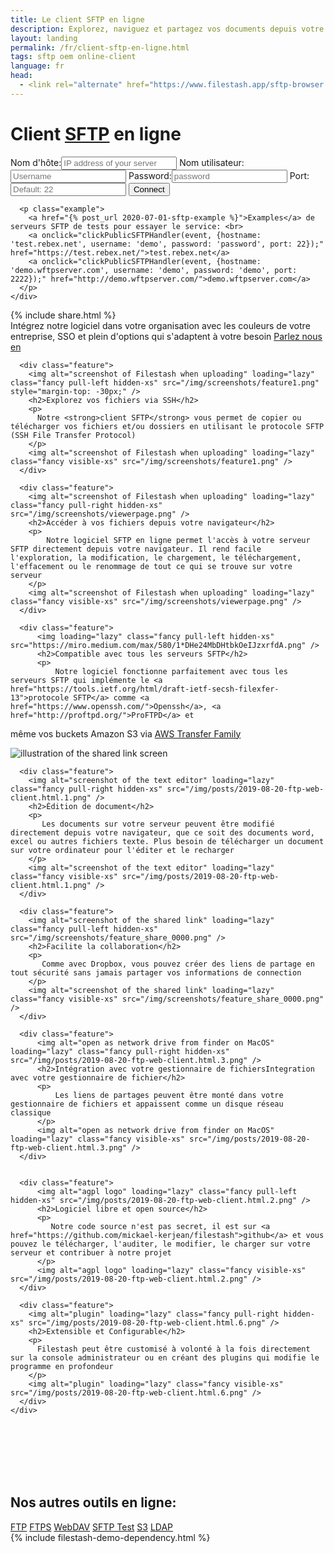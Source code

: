 ```yaml
---
title: Le client SFTP en ligne
description: Explorez, naviguez et partagez vos documents depuis votre navigateur avec notre client SFTP en ligne
layout: landing
permalink: /fr/client-sftp-en-ligne.html
tags: sftp oem online-client
language: fr
head:
  - <link rel="alternate" href="https://www.filestash.app/sftp-browser.html" hreflang="en" />
---
```


<link rel="stylesheet" href="/css/landing-page.css">
<link rel="stylesheet" href="/css/landing-page-login.css">

<div id="splash" class="nopadding">
  <div class="row">
    <div class="col-sm-12">
      <div class="hgroup">
        <h1>Client <a href="https://en.wikipedia.org/wiki/SSH_File_Transfer_Protocol">SFTP</a> en ligne</h1>
      </div>
      <form onsubmit='$("form input[type=\"submit\"]").attr("value", "LOADING...")' action="https://demo.filestash.app/login" method="GET">
        <input type="hidden" name="type" value="sftp" />
        <label>
          <span>Nom d'hôte:</span><input type="text" name="hostname" placeholder="IP address of your server" required/>
        </label>
        <label>
          <span>Nom utilisateur:</span><input default="anonymous" type="text" name="username" placeholder="Username"/>
        </label>
        <label>
          <span>Password:</span><input type="password" name="password" placeholder="password"/>
        </label>
        <label>
          <span>Port:</span><input type="text" name="port" placeholder="Default: 22"/>
        </label>
        <input type="submit" value="Connect" class="btn" />
      </form>
      <script>
        function clickPublicSFTPHandler(e, data){
            e.preventDefault();
            for(var key in data){
                document.querySelector("form [name='"+key+"']").value = data[key]
            }
            document.querySelector("form input[type='submit']").click()
        }
      </script>

      <p class="example">
        <a href="{% post_url 2020-07-01-sftp-example %}">Examples</a> de serveurs SFTP de tests pour essayer le service: <br>
        <a onclick="clickPublicSFTPHandler(event, {hostname: 'test.rebex.net', username: 'demo', password: 'password', port: 22});" href="https://test.rebex.net/">test.rebex.net</a>
        <a onclick="clickPublicSFTPHandler(event, {hostname: 'demo.wftpserver.com', username: 'demo', password: 'demo', port: 2222});" href="http://demo.wftpserver.com/">demo.wftpserver.com</a>
      </p>
    </div>
  </div>
  {% include share.html %}
  <div class="container">
    <div id="oem">
      <span>
        Intégrez notre logiciel dans votre organisation avec les couleurs de votre entreprise, SSO et plein d'options qui s'adaptent à votre besoin
      </span>
      <a href="/pricing/?modal=enterprise" class="btn">Parlez nous en</a>
    </div>
  </div>
</div>
<div class="waveshape"></div>

<div id="features" style="padding-bottom:0">
  <div class="container large">
    <div class="row features main">

      <div class="feature">
        <img alt="screenshot of Filestash when uploading" loading="lazy" class="fancy pull-left hidden-xs" src="/img/screenshots/feature1.png" style="margin-top: -30px;" />
        <h2>Explorez vos fichiers via SSH</h2>
        <p>
          Notre <strong>client SFTP</strong> vous permet de copier ou télécharger vos fichiers et/ou dossiers en utilisant le protocole SFTP (SSH File Transfer Protocol)
        </p>
        <img alt="screenshot of Filestash when uploading" loading="lazy" class="fancy visible-xs" src="/img/screenshots/feature1.png" />
      </div>

      <div class="feature">
        <img alt="screenshot of Filestash when uploading" loading="lazy" class="fancy pull-right hidden-xs" src="/img/screenshots/viewerpage.png" />
        <h2>Accéder à vos fichiers depuis votre navigateur</h2>
        <p>
            Notre logiciel SFTP en ligne permet l'accès à votre serveur SFTP directement depuis votre navigateur. Il rend facile l'exploration, la modification, le chargement, le téléchargement, l'effacement ou le renommage de tout ce qui se trouve sur votre serveur
        </p>
        <img alt="screenshot of Filestash when uploading" loading="lazy" class="fancy visible-xs" src="/img/screenshots/viewerpage.png" />
      </div>

      <div class="feature">
          <img loading="lazy" class="fancy pull-left hidden-xs" src="https://miro.medium.com/max/580/1*DHe24MbDHtbkOeIJzxrfdA.png" />
          <h2>Compatible avec tous les serveurs SFTP</h2>
          <p>
              Notre logiciel fonctionne parfaitement avec tous les serveurs SFTP qui implémente le <a href="https://tools.ietf.org/html/draft-ietf-secsh-filexfer-13">protocole SFTP</a> comme <a href="https://www.openssh.com/">Openssh</a>, <a href="http://proftpd.org/">ProFTPD</a> et 
même vos buckets Amazon S3 via <a href="https://console.aws.amazon.com/transfer/home">AWS Transfer Family</a>
        </p>
        <img alt="illustration of the shared link screen" loading="lazy" class="fancy visible-xs" src="/img/posts/2019-11-26-s3.png" />
      </div>

      <div class="feature">
        <img alt="screenshot of the text editor" loading="lazy" class="fancy pull-right hidden-xs" src="/img/posts/2019-08-20-ftp-web-client.html.1.png" />
        <h2>Édition de document</h2>
        <p>
           Les documents sur votre serveur peuvent être modifié directement depuis votre navigateur, que ce soit des documents word, excel ou autres fichiers texte. Plus besoin de télécharger un document sur votre ordinateur pour l'éditer et le recharger
        </p>
        <img alt="screenshot of the text editor" loading="lazy" class="fancy visible-xs" src="/img/posts/2019-08-20-ftp-web-client.html.1.png" />
      </div>

      <div class="feature">
        <img alt="screenshot of the shared link" loading="lazy" class="fancy pull-left hidden-xs" src="/img/screenshots/feature_share_0000.png" />
        <h2>Facilite la collaboration</h2>
        <p>
           Comme avec Dropbox, vous pouvez créer des liens de partage en tout sécurité sans jamais partager vos informations de connection
        </p>
        <img alt="screenshot of the shared link" loading="lazy" class="fancy visible-xs" src="/img/screenshots/feature_share_0000.png" />
      </div>

      <div class="feature">
          <img alt="open as network drive from finder on MacOS" loading="lazy" class="fancy pull-right hidden-xs" src="/img/posts/2019-08-20-ftp-web-client.html.3.png" />
          <h2>Intégration avec votre gestionnaire de fichiersIntegration avec votre gestionnaire de fichier</h2>
          <p>
              Les liens de partages peuvent être monté dans votre gestionnaire de fichiers et appaissent comme un disque réseau classique
          </p>
          <img alt="open as network drive from finder on MacOS" loading="lazy" class="fancy visible-xs" src="/img/posts/2019-08-20-ftp-web-client.html.3.png" />
      </div>


      <div class="feature">
          <img alt="agpl logo" loading="lazy" class="fancy pull-left hidden-xs" src="/img/posts/2019-08-20-ftp-web-client.html.2.png" />
          <h2>Logiciel libre et open source</h2>
          <p>
             Notre code source n'est pas secret, il est sur <a href="https://github.com/mickael-kerjean/filestash">github</a> et vous pouvez le télécharger, l'auditer, le modifier, le charger sur votre serveur et contribuer à notre projet
          </p>
          <img alt="agpl logo" loading="lazy" class="fancy visible-xs" src="/img/posts/2019-08-20-ftp-web-client.html.2.png" />
      </div>

      <div class="feature">
        <img alt="plugin" loading="lazy" class="fancy pull-right hidden-xs" src="/img/posts/2019-08-20-ftp-web-client.html.6.png" />
        <h2>Extensible et Configurable</h2>
        <p>
          Filestash peut être customisé à volonté à la fois directement sur la console administrateur ou en créant des plugins qui modifie le programme en profondeur
        </p>
        <img alt="plugin" loading="lazy" class="fancy visible-xs" src="/img/posts/2019-08-20-ftp-web-client.html.6.png" />
      </div>
    </div>
  </div>

  <br><br><br><br><br>

  <div class="call-to-action">
    <h2>Nos autres outils en ligne:</h2>
    <a class="btn light" href="{% post_url 2019-11-26-ftp-web-client-fr %}">FTP</a>
    <a class="btn light" href="{% post_url 2019-11-26-ftp-web-client-fr %}">FTPS</a>
    <a class="btn light" href="{% post_url 2021-10-18-webdav-client-fr %}">WebDAV</a>
    <a class="btn light" href="{% post_url 2020-08-31-sftp-online-test %}">SFTP Test</a>
    <a class="btn light" href="{% post_url 2019-11-21-s3-browser %}">S3</a>
    <a class="btn light" href="{% post_url 2020-01-04-ldap-browser %}">LDAP</a>
  </div>
</div>
{% include filestash-demo-dependency.html %}
